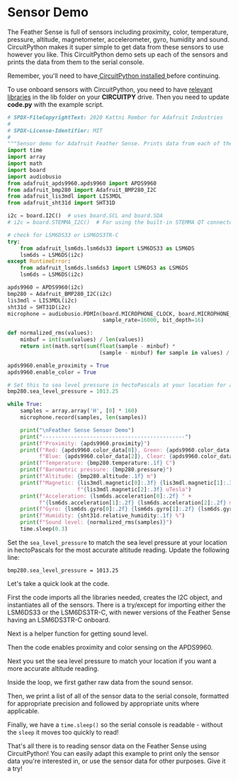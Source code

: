 # Sensor Demo

The Feather Sense is full of sensors including proximity, color, temperature, pressure, altitude, magnetometer, accelerometer, gyro, humidity and sound. CircuitPython makes it super simple to get data from these sensors to use however you like. This CircuitPython demo sets up each of the sensors and prints the data from them to the serial console.

Remember, you'll need to have[ CircuitPython installed ](../install-circuitpython.md)before continuing.

To use onboard sensors with CircuitPython, you need to have [relevant libraries](install-libraries.md) in the lib folder on your **CIRCUITPY** drive. Then you need to update **code.py** with the example script.

```python
# SPDX-FileCopyrightText: 2020 Kattni Rembor for Adafruit Industries
#
# SPDX-License-Identifier: MIT
#
"""Sensor demo for Adafruit Feather Sense. Prints data from each of the sensors."""
import time
import array
import math
import board
import audiobusio
from adafruit_apds9960.apds9960 import APDS9960
from adafruit_bmp280 import Adafruit_BMP280_I2C
from adafruit_lis3mdl import LIS3MDL
from adafruit_sht31d import SHT31D

i2c = board.I2C()  # uses board.SCL and board.SDA
# i2c = board.STEMMA_I2C()  # For using the built-in STEMMA QT connector on a microcontroller

# check for LSM6DS33 or LSM6DS3TR-C
try:
    from adafruit_lsm6ds.lsm6ds33 import LSM6DS33 as LSM6DS
    lsm6ds = LSM6DS(i2c)
except RuntimeError:
    from adafruit_lsm6ds.lsm6ds3 import LSM6DS3 as LSM6DS
    lsm6ds = LSM6DS(i2c)

apds9960 = APDS9960(i2c)
bmp280 = Adafruit_BMP280_I2C(i2c)
lis3mdl = LIS3MDL(i2c)
sht31d = SHT31D(i2c)
microphone = audiobusio.PDMIn(board.MICROPHONE_CLOCK, board.MICROPHONE_DATA,
                              sample_rate=16000, bit_depth=16)

def normalized_rms(values):
    minbuf = int(sum(values) / len(values))
    return int(math.sqrt(sum(float(sample - minbuf) *
                             (sample - minbuf) for sample in values) / len(values)))

apds9960.enable_proximity = True
apds9960.enable_color = True

# Set this to sea level pressure in hectoPascals at your location for accurate altitude reading.
bmp280.sea_level_pressure = 1013.25

while True:
    samples = array.array('H', [0] * 160)
    microphone.record(samples, len(samples))

    print("\nFeather Sense Sensor Demo")
    print("---------------------------------------------")
    print(f"Proximity: {apds9960.proximity}")
    print(f"Red: {apds9960.color_data[0]}, Green: {apds9960.color_data[1]}, " +
          f"Blue: {apds9960.color_data[2]}, Clear: {apds9960.color_data[3]}")
    print(f"Temperature: {bmp280.temperature:.1f} C")
    print(f"Barometric pressure: {bmp280.pressure}")
    print(f"Altitude: {bmp280.altitude:.1f} m")
    print(f"Magnetic: {lis3mdl.magnetic[0]:.3f} {lis3mdl.magnetic[1]:.3f} " +
                      f"{lis3mdl.magnetic[2]:.3f} uTesla")
    print(f"Acceleration: {lsm6ds.acceleration[0]:.2f} " +
          f"{lsm6ds.acceleration[1]:.2f} {lsm6ds.acceleration[2]:.2f} m/s^2")
    print(f"Gyro: {lsm6ds.gyro[0]:.2f} {lsm6ds.gyro[1]:.2f} {lsm6ds.gyro[2]:.2f} dps")
    print(f"Humidity: {sht31d.relative_humidity:.1f} %")
    print(f"Sound level: {normalized_rms(samples)}")
    time.sleep(0.3)
```

Set the `sea_level_pressure` to match the sea level pressure at your location in hectoPascals for the most accurate altitude reading. Update the following line:

```
bmp280.sea_level_pressure = 1013.25
```

Let's take a quick look at the code.

First the code imports all the libraries needed, creates the I2C object, and instantiates all of the sensors. There is a try/except for importing either the LSM6DS33 or the LSM6DS3TR-C, with newer versions of the Feather Sense having an LSM6DS3TR-C onboard.

Next is a helper function for getting sound level.

Then the code enables proximity and color sensing on the APDS9960.

Next you set the sea level pressure to match your location if you want a more accurate altitude reading.

Inside the loop, we first gather raw data from the sound sensor.

Then, we print a list of all of the sensor data to the serial console, formatted for appropriate precision and followed by appropriate units where applicable.

Finally, we have a `time.sleep()` so the serial console is readable - without the `sleep` it moves too quickly to read!

That's all there is to reading sensor data on the Feather Sense using CircuitPython! You can easily adapt this example to print only the sensor data you're interested in, or use the sensor data for other purposes. Give it a try!
